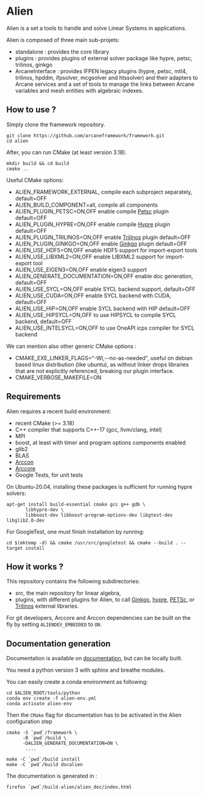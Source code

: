 # Alien

Alien is a set a tools to handle and solve Linear Systems in applications.

Alien is composed of three main sub-projets:

- standalone : provides the core library
- plugins : provides plugins of external solver package like hypre, petsc, 
 trilinos, ginkgo
- ArcaneInterface : provides IFPEN legacy plugins (hypre, petsc, mtl4, trilinos,
 hpddm, ifpsolver, mcgsolver and htssolver) and their adapters to 
 Arcane services and a set of tools to manage the links between Arcane variables
 and mesh entities with algebraic indexes.


## How to use ?

Simply clone the framework repository.

```shell script
git clone https://github.com/arcaneframework/framework.git
cd alien
```

After, you can run CMake (at least version 3.18).

```shell script
mkdir build && cd build
cmake ..
```

Useful CMake options:

- ALIEN_FRAMEWORK_EXTERNAL, compile each subproject separately, default=OFF
- ALIEN_BUILD_COMPONENT=all, compile all components 
- ALIEN_PLUGIN_PETSC=ON,OFF enable compile [Petsc][petsc] plugin default=OFF
- ALIEN_PLUGIN_HYPRE=ON,OFF enable compile [Hypre][hypre] plugin default=OFF
- ALIEN_PLUGIN_TRILINOS=ON,OFF enable [Trilinos][trilinos] plugin default=OFF
- ALIEN_PLUGIN_GINKGO=ON,OFF enable [Ginkgo][ginkgo] plugin default=OFF
- ALIEN_USE_HDF5=ON,OFF enable HDF5 support for import-export tools
- ALIEN_USE_LIBXML2=ON,OFF enable LIBXML2 support for import-export tool
- ALIEN_USE_EIGEN3=ON,OFF enable eigen3 support
- ALIEN_GENERATE_DOCUMENTATION=ON,OFF enable doc generation, default=OFF
- ALIEN_USE_SYCL=ON,OFF enable SYCL backend support, default=OFF
- ALIEN_USE_CUDA=ON,OFF enable SYCL backend with CUDA, default=OFF
- ALIEN_USE_HIP=ON,OFF enable  SYCL backend with HIP default=OFF
- ALIEN_USE_HIPSYCL=ON,OFF to use HIPSYCL to compile SYCL backend, default=OFF
- ALIEN_USE_INTELSYCL=ON,OFF to use OneAPI icpx compiler for SYCL backend


We can mention also other generic CMake options :

- CMAKE_EXE_LINKER_FLAGS="-Wl,--no-as-needed", useful on debian based linux
  distribution (like ubuntu), as without
  linker drops libraries that are not explicitly referenced, breaking our plugin
  interface.
- CMAKE_VERBOSE_MAKEFILE=ON

## Requirements

Alien requires a recent build environment:

- recent CMake (>= 3.18)
- C++ compiler that supports C++-17 (gcc, llvm/clang, intel)
- MPI
- boost, at least with timer and program options components enabled
- glib2
- BLAS
- [Arccon][arcane]
- [Arccore][arcane]
- Google Tests, for unit tests

On Ubuntu-20.04, installing these packages is sufficient for running hypre
solvers:

 ```shell script
apt-get install build-essential cmake gcc g++ gdb \
        libhypre-dev \
        libboost-dev libboost-program-options-dev libgtest-dev libglib2.0-dev
```

For GoogleTest, one must finish installation by running:

```shell script
cd $(mktemp -d) && cmake /usr/src/googletest && cmake --build . --target install
```

## How it works ?

This repository contains the following subdirectories:

- src, the main repository for linear algebra,
- plugins, with different plugins for Alien, to
  call [Ginkgo][ginkgo], [hypre][], [PETSc][petsc],
  or [Trilinos][trilinos] external libraries.

For git developers, Arccore and Arccon dependencies can be built on the fly
by setting `ALIENDEV_EMBEDDED` to `ON`.

## Documentation generation

Documentation is available on [documentation][alien], but can be locally built.

You need a python version 3 with sphinx and breathe modules.

You can easily create a conda environment as following:

```shell script
cd $ALIEN_ROOT/tools/python
conda env create -f alien-env.yml
conda activate alien-env
```

Then the `CMake` flag for documentation has to be activated in the Alien
configuration step

```shell script
cmake -S `pwd`/framework \
      -B `pwd`/build \
      -DALIEN_GENERATE_DOCUMENTATION=ON \
       ....
       
make -C `pwd`/build install
make -C `pwd`/build docalien
```

The documentation is generated in :

```shell script
firefox `pwd`/build-alien/alien_doc/index.html
```

[alien]: https://arcaneframework.github.io/framework/aliendoc/html/index.html

[ginkgo]: https://ginkgo-project.github.io/

[hypre]: https://github.com/hypre-space/hypre

[petsc]: https://petsc.org

[trilinos]: https://trilinos.github.io/

[arcane]: https://arcaneframework.github.io/